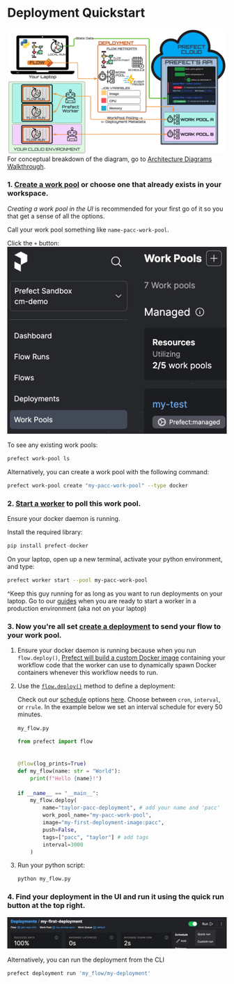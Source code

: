 # Deployment Quickstart

![Alt text](images/main_diagram.png)
For conceptual breakdown of the diagram, go to [Architecture Diagrams Walkthrough](archetecture_diagrams_walkthrough.md).

### 1. [Create a work pool](https://docs.prefect.io/latest/tutorial/workers/#create-a-work-pool) or choose one that already exists in your workspace.
_Creating a work pool in the UI_ is recommended for your first go of it so you that get a sense of all the options.

Call your work pool something like `name-pacc-work-pool`.

Click the `+` button:
![Alt text](images/create_work_pool_button.png)

To see any existing work pools:
```bash
prefect work-pool ls
``` 

Alternatively, you can create a work pool with the following command:
```bash
prefect work-pool create "my-pacc-work-pool" --type docker
```

### 2. [Start a worker](https://docs.prefect.io/latest/tutorial/workers/#start-a-worker) to poll this work pool.

Ensure your docker daemon is running.

Install the required library:
```python
pip install prefect-docker
```

On your laptop, open up a new terminal, activate your python environment, and type:
```bash
prefect worker start --pool my-pacc-work-pool
```
^Keep this guy running for as long as you want to run deployments on your laptop. Go to our [guides]() when you are ready to start a worker in a production environment (aka not on your laptop)

### 3. Now you're all set [create a deployment](https://docs.prefect.io/latest/tutorial/workers/#create-the-deployment) to send your flow to your work pool.


1. Ensure your docker daemon is running because when you run `flow.deploy()`, [Prefect will build a custom Docker image](https://docs.prefect.io/latest/tutorial/workers/#create-the-deployment:~:text=Prefect%20will%20build%20a%20custom%20Docker%20image%20containing%20your%20workflow%20code%20that%20the%20worker%20can%20use%20to%20dynamically%20spawn%20Docker%20containers%20whenever%20this%20workflow%20needs%20to%20run.) containing your workflow code that the worker can use to dynamically spawn Docker containers whenever this workflow needs to run.

2. Use the [`flow.deploy()`](https://docs.prefect.io/latest/api-ref/prefect/flows/#prefect.flows.Flow.deploy) method to define a deployment:

    Check out our [schedule](https://docs.prefect.io/latest/concepts/schedules/) options [here](https://docs.prefect.io/latest/api-ref/prefect/flows/#prefect.flows.Flow.deploy). Choose between `cron`, `interval`, or `rrule`. In the example below we set an interval schedule for every 50 minutes.

    `my_flow.py`

    ```python title="my_flow.py"
    from prefect import flow


    @flow(log_prints=True)
    def my_flow(name: str = "World"):
        print(f"Hello {name}!")

    if __name__ == "__main__":
        my_flow.deploy(
            name="taylor-pacc-deployment", # add your name and 'pacc'
            work_pool_name="my-pacc-work-pool", 
            image="my-first-deployment-image:pacc",
            push=False,
            tags=["pacc", "taylor"] # add tags
            interval=3000
        )
    ```

3. Run your python script:
    ```bash
    python my_flow.py
    ```

### 4. Find your deployment in the UI and run it using the quick run button at the top right.
![Alt text](images/quick_run_button.png)

Alternatively, you can run the deployment from the CLI
```bash
prefect deployment run 'my_flow/my-deployment'
```